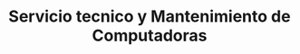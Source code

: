 ---
title: "Servicio tecnico y Mantenimiento de Computadoras"
url: /ciudad-nueva/servicio-tecnico-y-mantenimiento-de-computadoras/
shop: ordenador
---